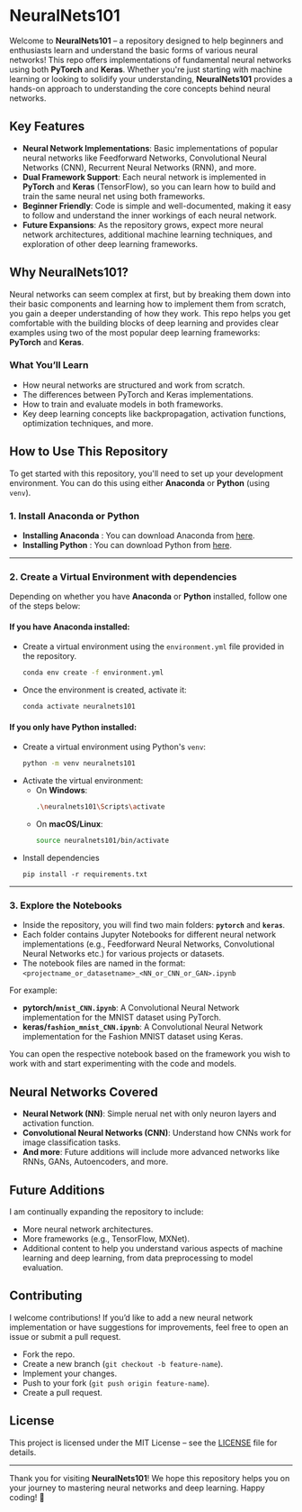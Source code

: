 # NeuralNets101

Welcome to **NeuralNets101** – a repository designed to help beginners and enthusiasts learn and understand the basic forms of various neural networks! This repo offers implementations of fundamental neural networks using both **PyTorch** and **Keras**. Whether you're just starting with machine learning or looking to solidify your understanding, **NeuralNets101** provides a hands-on approach to understanding the core concepts behind neural networks.

## Key Features
- **Neural Network Implementations**: Basic implementations of popular neural networks like Feedforward Networks, Convolutional Neural Networks (CNN), Recurrent Neural Networks (RNN), and more.
- **Dual Framework Support**: Each neural network is implemented in **PyTorch** and **Keras** (TensorFlow), so you can learn how to build and train the same neural net using both frameworks.
- **Beginner Friendly**: Code is simple and well-documented, making it easy to follow and understand the inner workings of each neural network.
- **Future Expansions**: As the repository grows, expect more neural network architectures, additional machine learning techniques, and exploration of other deep learning frameworks.

## Why NeuralNets101?

Neural networks can seem complex at first, but by breaking them down into their basic components and learning how to implement them from scratch, you gain a deeper understanding of how they work. This repo helps you get comfortable with the building blocks of deep learning and provides clear examples using two of the most popular deep learning frameworks: **PyTorch** and **Keras**.

### What You’ll Learn
- How neural networks are structured and work from scratch.
- The differences between PyTorch and Keras implementations.
- How to train and evaluate models in both frameworks.
- Key deep learning concepts like backpropagation, activation functions, optimization techniques, and more.

## How to Use This Repository

To get started with this repository, you'll need to set up your development environment. You can do this using either **Anaconda** or **Python** (using `venv`).

### 1. **Install Anaconda or Python**
- **Installing Anaconda** :  You can download Anaconda from [here](https://www.anaconda.com/products/individual).
- **Installing Python** : You can download Python from [here](https://www.python.org/downloads/).

---

### 2. **Create a Virtual Environment with dependencies**
Depending on whether you have **Anaconda** or **Python** installed, follow one of the steps below:

#### **If you have Anaconda installed**:
- Create a virtual environment using the `environment.yml` file provided in the repository.
    ```bash
    conda env create -f environment.yml
    ```
- Once the environment is created, activate it:
    ```bash
    conda activate neuralnets101
    ```

#### **If you only have Python installed**:
- Create a virtual environment using Python's `venv`:
    ```bash
    python -m venv neuralnets101
    ```
- Activate the virtual environment:
    - On **Windows**:
        ```bash
        .\neuralnets101\Scripts\activate
        ```
    - On **macOS/Linux**:
        ```bash
        source neuralnets101/bin/activate
        ```
- Install dependencies
    ```
    pip install -r requirements.txt
    ```
---

### 3. **Explore the Notebooks**
- Inside the repository, you will find two main folders: **`pytorch`** and **`keras`**.
- Each folder contains Jupyter Notebooks for different neural network implementations (e.g., Feedforward Neural Networks, Convolutional Neural Networks etc.) for various projects or datasets.
- The notebook files are named in the format:  
  `<projectname_or_datasetname>_<NN_or_CNN_or_GAN>.ipynb`
  
For example:
  - **pytorch/`mnist_CNN.ipynb`**: A Convolutional Neural Network implementation for the MNIST dataset using PyTorch.
  - **keras/`fashion_mnist_CNN.ipynb`**: A Convolutional Neural Network implementation for the Fashion MNIST dataset using Keras.

You can open the respective notebook based on the framework you wish to work with and start experimenting with the code and models.

## Neural Networks Covered
- **Neural Network (NN)**: Simple nerual net with only neuron layers and activation function.
- **Convolutional Neural Networks (CNN)**: Understand how CNNs work for image classification tasks.
- **And more**: Future additions will include more advanced networks like RNNs, GANs, Autoencoders, and more.

## Future Additions

I am continually expanding the repository to include:
- More neural network architectures.
- More frameworks (e.g., TensorFlow, MXNet).
- Additional content to help you understand various aspects of machine learning and deep learning, from data preprocessing to model evaluation.

## Contributing

I welcome contributions! If you’d like to add a new neural network implementation or have suggestions for improvements, feel free to open an issue or submit a pull request.

- Fork the repo.
- Create a new branch (`git checkout -b feature-name`).
- Implement your changes.
- Push to your fork (`git push origin feature-name`).
- Create a pull request.

## License

This project is licensed under the MIT License – see the [LICENSE](LICENSE) file for details.

---

Thank you for visiting **NeuralNets101**! We hope this repository helps you on your journey to mastering neural networks and deep learning. Happy coding! 🚀
